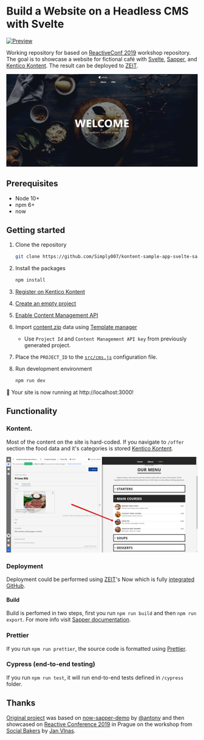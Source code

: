 # Build a Website on a Headless CMS with Svelte

[![Preview](https://img.shields.io/badge/-Preview-brightgreen.svg)](https://kontent-sample-app-svelte-sapper.now.sh/)

Working repository for based on [ReactiveConf 2019][reactive] workshop repository. The goal is to showcase a website for fictional café with [Svelte][svelte], [Sapper][sapper], and [Kentico Kontent][kontent]. The result can be deployed to [ZEIT][zeit].

![showcase of the site home page](showcase.png)

## Prerequisites

- Node 10+
- npm 6+
- now

## Getting started

1. Clone the repository

    ```sh
    git clone https://github.com/Simply007/kontent-sample-app-svelte-sapper
    ```

1. Install the packages

    ```sh
    npm install
    ```

1. [Register on Kentico Kontent](http://app.kontent.ai)
1. [Create an empty project](https://docs.kontent.ai/tutorials/set-up-projects/manage-projects/creating-and-archiving-projects)
1. [Enable Content Management API](https://docs.kontent.ai/tutorials/set-up-projects/migrate-content/importing-to-kentico-kontent#a-enabling-the-api-for-your-project)
1. Import [content.zip](/content.zip) data using [Template manager](https://kentico.github.io/kontent-template-manager/import-from-file)
    * Use `Project Id` and `Content Management API key` from previously generated project.
1. Place the `PROJECT_ID` to the  [`src/cms.js`](src/cms.js#L3) configuration file.
1. Run development environment

   ```sh
   npm run dev
   ```

🚀 Your site is now running at http://localhost:3000!

## Functionality

### Kontent.

Most of the content on the site is hard-coded. If you navigate to `/offer` section the food data and it's categories is stored [Kentico Kontent][kontent].

![Data in Kentico kontent propagated to the website](kontent-data-showcase.png)

### Deployment

Deployment could be performed using [ZEIT][zeit]'s Now which is fully [integrated GitHub](https://zeit.co/docs/v2/more/now-for-github).

#### Build

Build is perfomed in two steps, first you run `npm run build` and then `npm run export`. For more info visit [Sapper documentation](https://sapper.svelte.dev/docs/).

### Prettier

If you run `npm run prettier`, the source code is formatted using [Prettier](https://prettier.io/).

### Cypress (end-to-end testing)

If you run `npm run test`, it will run end-to-end tests defined in `/cypress` folder.

## Thanks

  [Original project](https://github.com/Socialbakers/reactiveconf-sapper-workshop) was based on [now-sapper-demo](https://github.com/beyonk-adventures/now-sapper-demo) by [@antony](https://github.com/antony) and then showcased on [Reactive Conference 2019][reactive] in Prague on the workshop from [Social Bakers](https://www.socialbakers.com/) by [Jan Vlnas](https://github.com/jnv).

[sapper]: https://sapper.svelte.dev/
[svelte]: https://svelte.dev/
[kontent]: https://kontent.ai/
[zeit]: https://zeit.co/
[reactive]: https://reactiveconf.com/
